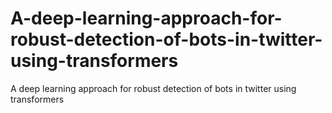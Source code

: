 # A-deep-learning-approach-for-robust-detection-of-bots-in-twitter-using-transformers
A deep learning approach for robust detection of bots in twitter using transformers
